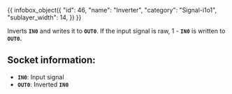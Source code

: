 {{ infobox_object({
	"id": 46,
	"name": "Inverter",
	"category": "Signal-i1o1",
	"sublayer_width": 14,
}) }}

Inverts **`IN0`** and writes it to **`OUT0`**. If the input signal is raw, 1 - **`IN0`** is written to **`OUT0`**.

## Socket information:
- **`IN0`**: Input signal
- **`OUT0`**: Inverted **`IN0`**